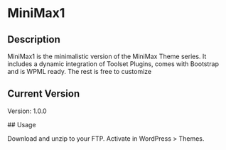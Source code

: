 # MiniMax1

## Description

MiniMax1 is the minimalistic version of the MiniMax Theme series. 
It includes a dynamic integration of Toolset Plugins, comes with Bootstrap and is WPML ready. 
The rest is free to customize

## Current Version

Version: 1.0.0

## Usage

Download and unzip to your FTP.
Activate in WordPress > Themes.
